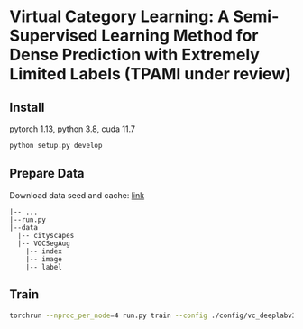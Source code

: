 # Virtual Category Learning: A Semi-Supervised Learning Method for Dense Prediction with Extremely Limited Labels (TPAMI under review)    

## Install

pytorch 1.13, python 3.8, cuda 11.7

```bash
python setup.py develop
```

## Prepare Data

Download data seed and cache: [link](https://1drv.ms/u/s!As5AmExWpCHXgfluc3OqaejrSYZN8w?e=kLjBiY)

```
|-- ...
|--run.py
|--data
  |-- cityscapes  
  |-- VOCSegAug
    |-- index
    |-- image
    |-- label
```


## Train
```bash
torchrun --nproc_per_node=4 run.py train --config ./config/vc_deeplabv3p/voc_aug.yaml --num-gpus=4
```
